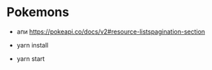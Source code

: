 # Pokemons

- апи https://pokeapi.co/docs/v2#resource-listspagination-section

- yarn install
- yarn start
